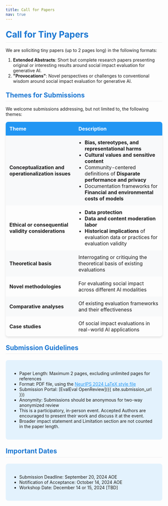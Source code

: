 ```yaml
---
title: Call for Papers
nav: true
---
```


<style>
  h1, h2 {
    color: #1976D2;
    border-bottom: 1px solid #eaecef;
    padding-bottom: 0.3em;
    margin-top: 24px;
    margin-bottom: 16px;
  }
  .themes-table {
    width: 100%;
    border-collapse: separate;
    border-spacing: 0;
    margin-bottom: 20px;
    box-shadow: 0 4px 6px rgba(0, 0, 0, 0.1);
    border-radius: 8px;
    overflow: hidden;
  }
  .themes-table th, .themes-table td {
    border: none;
    padding: 12px;
    text-align: left;
  }
  .themes-table th {
    background-color: #2196F3;
    color: white;
    font-weight: bold;
  }
  .themes-table tr:nth-child(even) {
    background-color: #f8f9fa;
  }
  .themes-table tr:hover {
    background-color: #e3f2fd;
  }
  .themes-table ul {
    margin: 0;
    padding-left: 20px;
  }
  .guidelines, .dates {
    background-color: #e3f2fd;
    border-radius: 8px;
    padding: 20px;
    margin-top: 20px;
  }
  a {
    color: #2196F3;
  }
  a:hover {
    text-decoration: underline;
  }
</style>

# Call for Tiny Papers

We are soliciting tiny papers (up to 2 pages long) in the following formats:

1. **Extended Abstracts**: Short but complete research papers presenting original or interesting results around social impact evaluation for generative AI.
2. **"Provocations"**: Novel perspectives or challenges to conventional wisdom around social impact evaluation for generative AI.

## Themes for Submissions

We welcome submissions addressing, but not limited to, the following themes:

<table class="themes-table">
  <tr>
    <th>Theme</th>
    <th>Description</th>
  </tr>
  <tr>
    <td><strong>Conceptualization and operationalization issues</strong></td>
    <td>
      <ul>
        <li><strong>Bias, stereotypes, and representational harms</strong></li>
        <li><strong>Cultural values and sensitive content</strong></li>
        <li>Community-centered definitions of <strong>Disparate performance and privacy</strong></li>
        <li>Documentation frameworks for <strong>Financial and environmental costs of models</strong></li>
      </ul>
    </td>
  </tr>
  <tr>
    <td><strong>Ethical or consequential validity considerations</strong></td>
    <td>
      <ul>
        <li><strong>Data protection</strong></li>
        <li><strong>Data and content moderation labor</strong></li>
        <li><strong>Historical implications</strong> of evaluation data or practices for evaluation validity</li>
      </ul>
    </td>
  </tr>
  <tr>
    <td><strong>Theoretical basis</strong></td>
    <td>Interrogating or critiquing the theoretical basis of existing evaluations</td>
  </tr>
  <tr>
    <td><strong>Novel methodologies</strong></td>
    <td>For evaluating social impact across different AI modalities</td>
  </tr>
  <tr>
    <td><strong>Comparative analyses</strong></td>
    <td>Of existing evaluation frameworks and their effectiveness</td>
  </tr>
  <tr>
    <td><strong>Case studies</strong></td>
    <td>Of social impact evaluations in real-world AI applications</td>
  </tr>
</table>

## Submission Guidelines

<div class="guidelines" markdown="1">

- Paper Length: Maximum 2 pages, excluding unlimited pages for references
- Format: PDF file, using the [NeurIPS 2024 LaTeX style file](https://neurips.cc/Conferences/2024/PaperInformation/StyleFiles)
- Submission Portal: [EvalEval OpenReview]({{ site.submission_url }})
- Anonymity: Submissions should be anonymous for two-way anonymized review
- This is a participatory, in-person event. Accepted Authors are encouraged to present their work and discuss it at the event.
- Broader impact statement and Limitation section are not counted in the paper length.

</div>

## Important Dates

<div class="dates" markdown="1">

- Submission Deadline: September 20, 2024 AOE
- Notification of Acceptance: October 14, 2024 AOE
- Workshop Date: December 14 or 15, 2024 [TBD]

</div>

